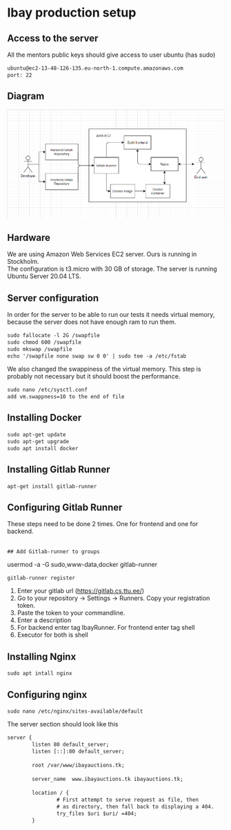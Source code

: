 # Ibay production setup

## Access to the server
All the mentors public keys should give access to user ubuntu (has sudo)
```
ubuntu@ec2-13-48-126-135.eu-north-1.compute.amazonaws.com
port: 22
```

## Diagram

![Diagram](Diagram.png)

## Hardware  
We are using Amazon Web Services EC2 server.
Ours is running in Stockholm.  
The configuration is t3.micro with 30 GB of storage.
The server is running Ubuntu Server 20.04 LTS.

## Server configuration

In order for the server to be able to run our tests it needs
virtual memory, because the server does not have enough ram to run them.  
```
sudo fallocate -l 2G /swapfile
sudo chmod 600 /swapfile
sudo mkswap /swapfile
echo '/swapfile none swap sw 0 0' | sudo tee -a /etc/fstab
```
We also changed the swappiness of the virtual memory.
 This step is probably not necessary but it should boost the performance.  
```
sudo nano /etc/sysctl.conf
add vm.swappness=10 to the end of file
```  
## Installing Docker
```
sudo apt-get update
sudo apt-get upgrade
sudo apt install docker
```

## Installing Gitlab Runner
```
apt-get install gitlab-runner
```

## Configuring Gitlab Runner
These steps need to be done 2 times. One for frontend and one for backend.
```

## Add Gitlab-runner to groups
   ```
   
   usermod -a -G sudo,www-data,docker gitlab-runner
   
   ```
gitlab-runner register
```
1. Enter your gitlab url (https://gitlab.cs.ttu.ee/)
2. Go to your repository -> Settings -> Runners. Copy your registration token.
3. Paste the token to your commandline.
4. Enter a description
5. For backend enter tag IbayRunner. For frontend enter tag shell
6. Executor for both is shell
## Installing Nginx  
```
sudo apt intall nginx
```
## Configuring nginx
```
sudo nano /etc/nginx/sites-available/default
```
The server section should look like this
```
server {
        listen 80 default_server;
        listen [::]:80 default_server;

        root /var/www/ibayauctions.tk;

        server_name  www.ibayauctions.tk ibayauctions.tk;

        location / {
                # First attempt to serve request as file, then
                # as directory, then fall back to displaying a 404.
                try_files $uri $uri/ =404;
        }

```



